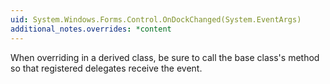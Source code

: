 ```yaml
---
uid: System.Windows.Forms.Control.OnDockChanged(System.EventArgs)
additional_notes.overrides: *content
---
```


<p>When overriding <xref href="System.Windows.Forms.Control.OnDockChanged(System.EventArgs)"></xref> in a derived class, be sure to call the base class's <xref href="System.Windows.Forms.Control.OnDockChanged(System.EventArgs)"></xref> method so that registered delegates receive the event.</p>


